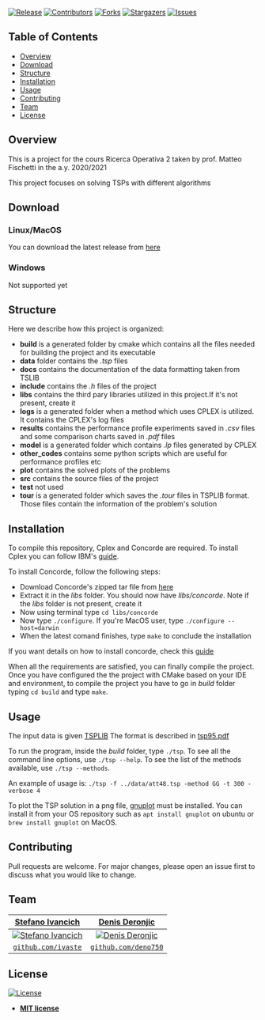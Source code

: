<!-- MARKDOWN LINKS & IMAGES -->
[contributors-shield]: https://img.shields.io/github/contributors/deno750/TSP_Optimization.svg?style=for-the-badge
[contributors-url]: https://github.com/deno750/TSP_Optimization/graphs/contributors
[forks-shield]: https://img.shields.io/github/forks/deno750/TSP_Optimization.svg?style=for-the-badge
[forks-url]: https://github.com/deno750/TSP_Optimization/network/members
[stars-shield]: https://img.shields.io/github/stars/deno750/TSP_Optimization.svg?style=for-the-badge
[stars-url]: https://github.com/deno750/TSP_Optimization/stargazers
[issues-shield]: https://img.shields.io/github/issues/deno750/TSP_Optimization.svg?style=for-the-badge
[issues-url]: https://github.com/deno750/TSP_Optimization/issues
[license-shield]: https://img.shields.io/github/license/deno750/TSP_Optimization.svg?style=for-the-badge
[linkedin-shield]: https://img.shields.io/badge/-LinkedIn-black.svg?style=for-the-badge&logo=linkedin&colorB=555
[linkedin-url]: https://linkedin.com/in/stefano-ivancich/
[product-screenshot]: https://github.com/ivaste/pattern_matching/blob/main/images/pattern_matching.png
[release-url]: https://github.com/deno750/TSP_Optimization/releases/latest/download/tsp
[release-shield]: https://img.shields.io/github/v/release/deno750/TSP_Optimization.svg?style=for-the-badge

<!-- PROJECT SHIELDS -->
<!--
*** I'm using markdown "reference style" links for readability.
*** Reference links are enclosed in brackets [ ] instead of parentheses ( ).
*** See the bottom of this document for the declaration of the reference variables
*** for contributors-url, forks-url, etc. This is an optional, concise syntax you may use.
*** https://www.markdownguide.org/basic-syntax/#reference-style-links
-->
[![Release][release-shield]][release-url]
[![Contributors][contributors-shield]][contributors-url]
[![Forks][forks-shield]][forks-url]
[![Stargazers][stars-shield]][stars-url]
[![Issues][issues-shield]][issues-url]
<!--[![LinkedIn][linkedin-shield]][linkedin-url]-->


## Table of Contents
- [Overview](#overview)
- [Download](#download)
- [Structure](#structure)
- [Installation](#installation)
- [Usage](#usage)
- [Contributing](#contributing)
- [Team](#team)
- [License](#license)


## Overview
This is a project for the cours Ricerca Operativa 2 taken by prof. Matteo Fischetti in the a.y. 2020/2021

This project focuses on solving TSPs with different algorithms

## Download

### Linux/MacOS
You can download the latest release from [here](https://github.com/deno750/TSP_Optimization/releases/latest/download/tsp)

### Windows
Not supported yet

## Structure

Here we describe how this project is organized:
 - **build** is a generated folder by cmake which contains all the files needed for building the project and its executable
 - **data** folder contains the *.tsp* files
 - **docs** contains the documentation of the data formatting taken from TSLIB
 - **include** contains the *.h* files of the project
 - **libs** contains the third pary libraries utilized in this project.If it's not present, create it
 - **logs** is a generated folder when a method which uses CPLEX is utilized. It contains the CPLEX's log files
 - **results** contains the performance profile experiments saved in *.csv* files and some comparison charts saved in *.pdf* files
 - **model** is a generated folder which contains *.lp* files generated by CPLEX
 - **other_codes** contains some python scripts which are useful for performance profiles etc
 - **plot** contains the solved plots of the problems
 - **src** contains the source files of the project
 - **test** not used
 - **tour** is a generated folder which saves the *.tour* files in TSPLIB format. Those files contain the information of the problem's solution



## Installation
To compile this repository, Cplex and Concorde are required. To install Cplex you can follow IBM's [guide](https://www.ibm.com/docs/en/icos/12.7.1.0?topic=v1271-installing-cplex-optimization-studio).

To install Concorde, follow the following steps:
- Download Concorde's zipped tar file from [here](https://www.math.uwaterloo.ca/tsp/concorde/downloads/downloads.htm)
- Extract it in the *libs* folder. You should now have *libs/concorde*. Note if the *libs* folder is not present, create it
- Now using terminal type `cd libs/concorde`
- Now type `./configure`. If you're MacOS user, type `./configure --host=darwin`
- When the latest comand finishes, type `make` to conclude the installation

If you want details on how to install concorde, check this [guide](https://www.math.uwaterloo.ca/tsp/concorde/DOC/README.html)

When all the requirements are satisfied, you can finally compile the project. 
Once you have configured the the project with CMake based on your IDE and environment, to compile the project you have to go in *build* folder typing `cd build` and type `make`.

## Usage
The input data is given [TSPLIB](http://comopt.ifi.uni-heidelberg.de/software/TSPLIB95/tsp)
The format is described in [tsp95.pdf](/docs/tsp95.pdf)

To run the program, inside the *build* folder, type `./tsp`. 
To see all the command line options, use `./tsp --help`.
To see the list of the methods available, use `./tsp --methods`.

An example of usage is: `./tsp -f ../data/att48.tsp -method GG -t 300 -verbose 4`

To plot the TSP solution in a png file, [gnuplot](http://www.gnuplot.info) must be installed. You can install it from your OS repository such as `apt install gnuplot` on ubuntu or `brew install gnuplot` on MacOS.

## Contributing
Pull requests are welcome. For major changes, please open an issue first to discuss what you would like to change.

## Team
| <a href="https://stefanoivancich.com" target="_blank">**Stefano Ivancich**</a> | <a href="https://github.com/deno750" target="_blank">**Denis Deronjic**</a> |
| :---: |:---:|
| [![Stefano Ivancich](https://avatars1.githubusercontent.com/u/36710626?s=200&v=4)](https://stefanoivancich.com)    | [![Denis Deronjic](https://avatars1.githubusercontent.com/u/28018184?s=200&v=4)](https://github.com/deno750) |
| <a href="https://github.com/ivaste" target="_blank">`github.com/ivaste`</a> | <a href="https://github.com/deno750" target="_blank">`github.com/deno750`</a> |


## License
[![License](http://img.shields.io/:license-mit-blue.svg?style=flat-square)](http://badges.mit-license.org)

- **[MIT license](http://opensource.org/licenses/mit-license.php)**
